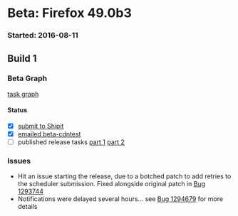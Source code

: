 # Beta: Firefox 49.0b3

### Started: 2016-08-11

## Build 1

### Beta Graph
[task graph](https://tools.taskcluster.net/task-group-inspector/#WaNQSHErSSSgKN0kEuK3KQ)


#### Status
- [x] [submit to Shipit](https://wiki.mozilla.org/Release:Release_Automation_on_Mercurial:Starting_a_Release#Submit_to_Ship_It)
- [x] [emailed beta-cdntest](../how-tos/relpro.md#1-email-drivers-re-release-live-on-test-channel)
- [ ] published release tasks [part 1](../how-tos/relpro.md#3-publish-release) [part 2](../how-tos/relpro.md#4-post-release-step)

### Issues
- Hit an issue starting the release, due to a botched patch to add retries to the scheduler submission. Fixed alongside original patch in [Bug 1293744](https://bugzil.la/1293744)
- Notifications were delayed several hours... see [Bug 1294679](https://bugzil.la/1294679) for more details


